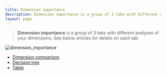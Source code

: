```yaml
---
title: Dimension importance
description: Dimension importance is a group of 3 tabs with different analyses of your dimensions.
layout: page
---
```


> **Dimension importance** is a group of 3 tabs with different analyses of your dimensions. See below articles for details on each tab.

![dimension_importance]({{site.url}}/{{site.baseurl}}/core_app/old/pivot/web_application/dashboard/images/DimensionImportance-1-1024x312.jpg)


* [Dimension comparison]({{site.url}}/{{site.baseurl}}/core_app/old/pivot/web_application/dashboard/dimension_importance/dimension_comparison)
* [Decision tree]({{site.url}}/{{site.baseurl}}/core_app/old/pivot/web_application/dashboard/dimension_importance/decision_tree)
* [Table]({{site.url}}/{{site.baseurl}}/core_app/old/pivot/web_application/dashboard/dimension_importance/table)
